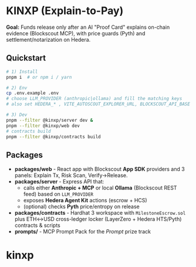 # KINXP (Explain-to-Pay)

**Goal:** Funds release only after an AI "Proof Card" explains on-chain evidence (Blockscout MCP), with price guards (Pyth) and settlement/notarization on Hedera.

## Quickstart
```bash
# 1) Install
pnpm i  # or npm i / yarn

# 2) Env
cp .env.example .env
# choose LLM_PROVIDER (anthropic|ollama) and fill the matching keys
# also set HEDERA_* , VITE_AUTOSCOUT_EXPLORER_URL, BLOCKSCOUT_API_BASE

# 3) Dev
pnpm --filter @kinxp/server dev &
pnpm --filter @kinxp/web dev
# contracts build
pnpm --filter @kinxp/contracts build
```

## Packages

* **packages/web** - React app with Blockscout **App SDK** providers and 3 panels: Explain Tx, Risk Scan, Verify->Release.
* **packages/server** - Express API that:
  * calls either **Anthropic + MCP** or local **Ollama** (Blockscout REST feed) based on `LLM_PROVIDER`
  * exposes **Hedera Agent Kit** actions (escrow + HCS)
  * (optional) checks **Pyth** price/entropy on release
* **packages/contracts** - Hardhat 3 workspace with `MilestoneEscrow.sol` plus ETH↔USD cross-ledger locker (LayerZero + Hedera HTS/Pyth) contracts & scripts
* **prompts/** - MCP Prompt Pack for the *Prompt* prize track
# kinxp
